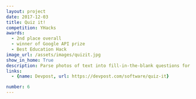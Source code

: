 ```yaml
---
layout: project
date: 2017-12-03
title: Quiz it!
competition: YHacks
awards:
  - 2nd place overall
  - winner of Google API prize
  - Best Education Hack
image_url: /assets/images/quizit.jpg
show_in_home: True
description: Parse photos of text into fill-in-the-blank questions for Alexa skill
links:
  - {name: Devpost, url: https://devpost.com/software/quiz-it}

number: 6
---
```

